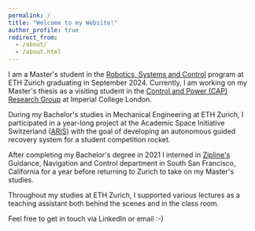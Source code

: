 ```yaml
---
permalink: /
title: "Welcome to my Website!"
author_profile: true
redirect_from: 
  - /about/
  - /about.html
---
```


I am a Master's student in the <a href="https://ethz.ch/en/studies/master/degree-programmes/engineering-sciences/robotics-systems-and-control.html" target="_blank" rel="noopener noreferrer">Robotics, Systems and Control</a> program at ETH Zurich graduating in September 2024.
Currently, I am working on my Master's thesis as a visiting student in the <a href="https://www.imperial.ac.uk/electrical-engineering/research/control-and-power/" target="_blank" rel="noopener noreferrer">Control and Power (CAP) Research Group</a> at Imperial College London.

During my Bachelor's studies in Mechanical Engineering at ETH Zurich, I participated in a year-long project at the Academic Space Initiative Switzerland (<a href="https://aris-space.ch" target="_blank" rel="noopener noreferrer">ARIS</a>) with the goal of developing an autonomous guided recovery system  for a student competition rocket.

After completing my Bachelor's degree in 2021 I interned in <a href="https://flyzipline.com" target="_blank" rel="noopener noreferrer">Zipline's</a> Guidance, Navigation and Control department in South San Francisco, California for a year before returning to Zurich to take on my Master's studies.

Throughout my studies at ETH Zurich, I supported various lectures as a teaching assistant both behind the scenes and in the class room.

Feel free to get in touch via LinkedIn or email <nobr>:-)</nobr>
